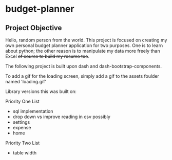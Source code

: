 # budget-planner

## Project Objective

Hello, random person from the world. This project is focused on creating my own personal budget planner application for two purposes. One is to learn about python; the other reason is to manipulate my data more freely than Excel ~~of course to build my resume too~~. 

The following project is built upon dash and dash-bootstrap-components. 

To add a gif for the loading screen, simply add a gif to the assets foulder named 'loading.gif'

Library versions this was built on:

Priority One List
- sql implementation
- drop down vs improve reading in csv possibly
- settings
- expense 
- home

Priority Two List
- table width
